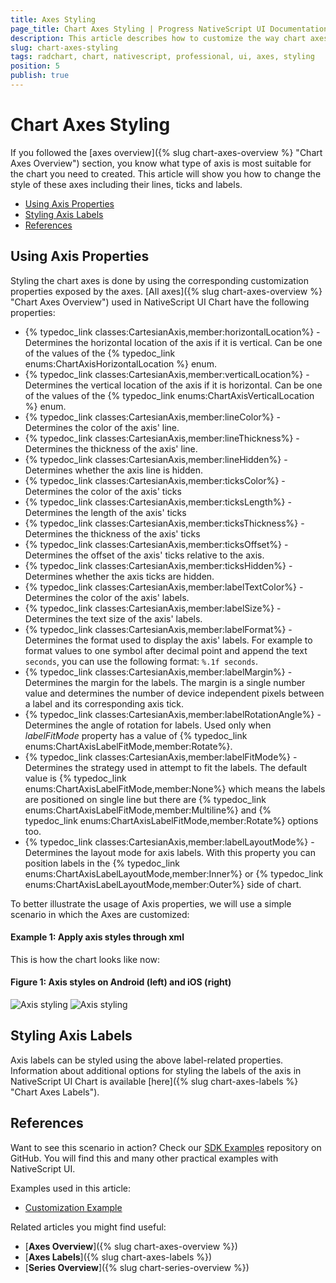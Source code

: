 ```yaml
---
title: Axes Styling
page_title: Chart Axes Styling | Progress NativeScript UI Documentation
description: This article describes how to customize the way chart axes look.
slug: chart-axes-styling
tags: radchart, chart, nativescript, professional, ui, axes, styling
position: 5
publish: true
---
```


# Chart Axes Styling

If you followed the [axes overview]({% slug chart-axes-overview %} "Chart Axes Overview") section, you know what type of axis is most suitable for the chart you need to created. This article will show you how to change the style of these axes including their lines, ticks and labels. 

* [Using Axis Properties](#using-axis-properties)
* [Styling Axis Labels](#styling-axis-labels)
* [References](#references)

## Using Axis Properties

Styling the chart axes is done by using the corresponding customization properties exposed by the axes. [All axes]({% slug chart-axes-overview %} "Chart Axes Overview") used in NativeScript UI Chart have the following properties:

- {% typedoc_link classes:CartesianAxis,member:horizontalLocation%} - Determines the horizontal location of the axis if it is vertical. Can be one of the values of the {% typedoc_link enums:ChartAxisHorizontalLocation %} enum.
- {% typedoc_link classes:CartesianAxis,member:verticalLocation%} - Determines the vertical location of the axis if it is horizontal. Can be one of the values of the {% typedoc_link enums:ChartAxisVerticalLocation %} enum.
- {% typedoc_link classes:CartesianAxis,member:lineColor%} - Determines the color of the axis' line.
- {% typedoc_link classes:CartesianAxis,member:lineThickness%} - Determines the thickness of the axis' line.
- {% typedoc_link classes:CartesianAxis,member:lineHidden%} - Determines whether the axis line is hidden.
- {% typedoc_link classes:CartesianAxis,member:ticksColor%} - Determines the color of the axis' ticks
- {% typedoc_link classes:CartesianAxis,member:ticksLength%} - Determines the length of the axis' ticks
- {% typedoc_link classes:CartesianAxis,member:ticksThickness%} - Determines the thickness of the axis' ticks
- {% typedoc_link classes:CartesianAxis,member:ticksOffset%} - Determines the offset of the axis' ticks relative to the axis.
- {% typedoc_link classes:CartesianAxis,member:ticksHidden%} - Determines whether the axis ticks are hidden.
- {% typedoc_link classes:CartesianAxis,member:labelTextColor%} - Determines the color of the axis' labels.
- {% typedoc_link classes:CartesianAxis,member:labelSize%} - Determines the text size of the axis' labels.
- {% typedoc_link classes:CartesianAxis,member:labelFormat%} - Determines the format used to display the axis' labels. For example to format values to one symbol after decimal point and append the text `seconds`, you can use the following format: `%.1f seconds`.
- {% typedoc_link classes:CartesianAxis,member:labelMargin%} - Determines the margin for the labels. The margin is a single number value and determines the number of device independent pixels between a label and its corresponding axis tick. 
- {% typedoc_link classes:CartesianAxis,member:labelRotationAngle%} - Determines the angle of rotation for labels. Used only when *labelFitMode* property has a value of {% typedoc_link enums:ChartAxisLabelFitMode,member:Rotate%}.
- {% typedoc_link classes:CartesianAxis,member:labelFitMode%} - Determines the strategy used in attempt to fit the labels. The default value is {% typedoc_link enums:ChartAxisLabelFitMode,member:None%} which means the labels are positioned on single line but there are {% typedoc_link enums:ChartAxisLabelFitMode,member:Multiline%} and {% typedoc_link enums:ChartAxisLabelFitMode,member:Rotate%} options too.
- {% typedoc_link classes:CartesianAxis,member:labelLayoutMode%} - Determines the layout mode for axis labels. With this property you can position labels in the {% typedoc_link enums:ChartAxisLabelLayoutMode,member:Inner%} or {% typedoc_link enums:ChartAxisLabelLayoutMode,member:Outer%} side of chart.

To better illustrate the usage of Axis properties, we will use a simple scenario in which the Axes are customized:

#### Example 1: Apply axis styles through xml

<snippet id='axis-styling'/>

This is how the chart looks like now:

#### Figure 1: Axis styles on Android (left) and iOS (right)

![Axis styling](../../../img/ns_ui//axis_styling_android.png "Android") ![Axis styling](../../../img/ns_ui//axis_styling_ios.png "iOS")

## Styling Axis Labels

Axis labels can be styled using the above label-related properties. Information about additional options for styling the labels of the axis in NativeScript UI Chart is available [here]({% slug chart-axes-labels %} "Chart Axes Labels").

## References

Want to see this scenario in action?
Check our [SDK Examples](https://github.com/NativeScript/nativescript-ui-samples) repository on GitHub. You will find this and many other practical examples with NativeScript UI.

Examples used in this article:

* [Customization Example](https://github.com/NativeScript/nativescript-ui-samples/tree/master/chart/app/examples/axes/customization)

Related articles you might find useful:

* [**Axes Overview**]({% slug chart-axes-overview %})
* [**Axes Labels**]({% slug chart-axes-labels %})
* [**Series Overview**]({% slug chart-series-overview %})

